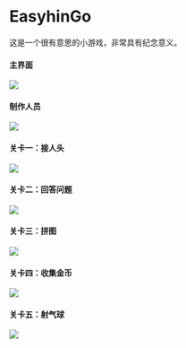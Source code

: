# EasyhinGo

这是一个很有意思的小游戏，非常具有纪念意义。

#### 主界面

![](https://github.com/lmf12/ImageHost/blob/master/EasyhinGo/image1.jpg)

#### 制作人员

![](https://github.com/lmf12/ImageHost/blob/master/EasyhinGo/image2.jpg)

#### 关卡一：接人头

![](https://github.com/lmf12/ImageHost/blob/master/EasyhinGo/image3.jpg)

#### 关卡二：回答问题

![](https://github.com/lmf12/ImageHost/blob/master/EasyhinGo/image4.jpg)

#### 关卡三：拼图

![](https://github.com/lmf12/ImageHost/blob/master/EasyhinGo/image5.jpg)

#### 关卡四：收集金币

![](https://github.com/lmf12/ImageHost/blob/master/EasyhinGo/image6.jpg)

#### 关卡五：射气球

![](https://github.com/lmf12/ImageHost/blob/master/EasyhinGo/image7.jpg)
